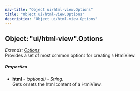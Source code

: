 ```yaml
---
nav-title: "Object ui/html-view.Options"
title: "Object ui/html-view.Options"
description: "Object ui/html-view.Options"
---
```

## Object: "ui/html-view".Options  
_Extends:_ [_Options_](../../ui/core/view/Options.md)  
Provides a set of most common options for creating a HtmlView.

##### Properties
 - **html** - _(optional)_ - _String_.    
  Gets or sets the html content of a HtmlView.